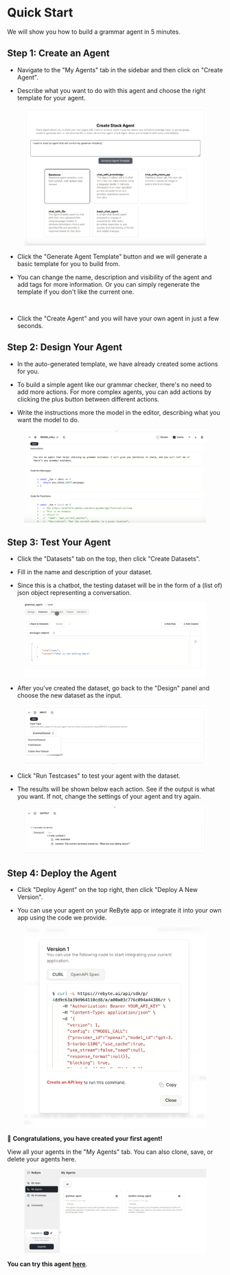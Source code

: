 # Quick Start

We will show you how to build a grammar agent in 5 minutes.

## Step 1: Create an Agent

* Navigate to the "My Agents" tab in the sidebar and then click on "Create Agent".

* Describe what you want to do with this agent and choose the right template for your agent. 

<figure><img src="../images/8.png" alt=""></figure>

* Click the "Generate Agent Template" button and we will generate a basic template for you to build from. 

* You can change the name, description and visibility of the agent and add tags for more information. Or you can simply regenerate the template if you don't like the current one.

<figure><img src="../images/9.png" alt=""></figure>

* Click the "Create Agent" and you will have your own agent in just a few seconds.

## Step 2: Design Your Agent

* In the auto-generated template, we have already created some actions for you. 

* To build a simple agent like our grammar checker, there's no need to add more actions. For more complex agents, you can add actions by clicking the plus button between different actions.

* Write the instructions more the model in the editor, describing what you want the model to do.

<figure><img src="../images/10.png" alt=""></figure>

## Step 3: Test Your Agent

* Click the "Datasets" tab on the top, then click "Create Datasets". 

* Fill in the name and description of your dataset.

* Since this is a chatbot, the testing dataset will be in the form of a (list of) json object representing a conversation.

<figure><img src="../images/11.png" alt=""></figure>

* After you've created the dataset, go back to the "Design" panel and choose the new dataset as the input.

<figure><img src="../images/11-1.png" alt=""></figure>

* Click "Run Testcases" to test your agent with the dataset.

* The results will be shown below each action. See if the output is what you want. If not, change the settings of your agent and try again.

<figure><img src="../images/13.png" alt=""></figure>

## Step 4: Deploy the Agent

* Click "Deploy Agent" on the top right, then click "Deploy A New Version". 

* You can use your agent on your ReByte app or integrate it into your own app using the code we provide.

<figure><img src="../images/12.png" alt=""></figure>

🎉 **Congratulations, you have created your first agent!**

View all your agents in the "My Agents" tab. You can also clone, save, or delete your agents here.

<figure><img src="../images/14.png" alt=""></figure>

**You can try this agent [here](https://rebyte.ai/p/21b2295005587a5375d8/callable/a6e8029461744868f576/editor)**.
